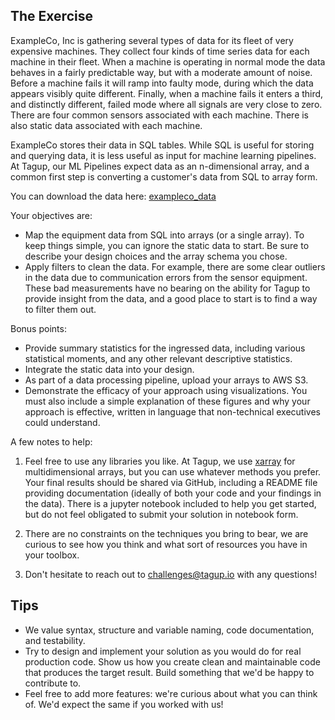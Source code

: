 
## The Exercise

ExampleCo, Inc is gathering several types of data for its fleet of very expensive machines. They collect four kinds of time series data for each machine in their fleet. When a machine is operating in normal mode the data behaves in a fairly predictable way, but with a moderate amount of noise. Before a machine fails it will ramp into faulty mode, during which the data appears visibly quite different. Finally, when a machine fails it enters a third, and distinctly different, failed mode where all signals are very close to zero. There are four common sensors associated with each machine. There is also static data associated with each machine.

ExampleCo stores their data in SQL tables. While SQL is useful for storing and querying data, it is less useful as input for machine learning pipelines. At Tagup, our ML Pipelines expect data as an n-dimensional array, and a common first step is converting a customer's data from SQL to array form.

You can download the data here: [exampleco_data](https://drive.google.com/file/d/1GejVDBoFFVNprqMeTGnXu8hrYLj4aS4q/view?usp=sharing)

Your objectives are:

- Map the equipment data from SQL into arrays (or a single array). To keep things simple, you can ignore the static data to start. Be sure to describe your design choices and the array schema you chose.
- Apply filters to clean the data. For example, there are some clear outliers in the data due to communication errors from the sensor equipment. These bad measurements have no bearing on the ability for Tagup to provide insight from the data, and a good place to start is to find a way to filter them out.

Bonus points:
- Provide summary statistics for the ingressed data, including various statistical moments, and any other relevant descriptive statistics.
- Integrate the static data into your design.  
- As part of a data processing pipeline, upload your arrays to AWS S3.
- Demonstrate the efficacy of your approach using visualizations. You must also include a simple explanation of these figures and why your approach is effective, written in language that non-technical executives could understand.
    
A few notes to help:
1. Feel free to use any libraries you like. At Tagup, we use [xarray](http://xarray.pydata.org/en/stable/) for multidimensional arrays, but you can use whatever methods you prefer. Your final results should be shared via GitHub, including a README file providing documentation (ideally of both your code and your findings in the data). There is a jupyter notebook included to help you get started, but do not feel obligated to submit your solution in notebook form.
    
2. There are no constraints on the techniques you bring to bear, we are curious to see how you think and what sort of resources you have in your toolbox.
    
3. Don't hesitate to reach out to challenges@tagup.io with any questions!
    

## Tips
- We value syntax, structure and variable naming, code documentation, and testability.
- Try to design and implement your solution as you would do for real production code. Show us how you create clean and maintainable code that produces the target result. Build something that we'd be happy to contribute to.
- Feel free to add more features: we're curious about what you can think of. We'd expect the same if you worked with us!
